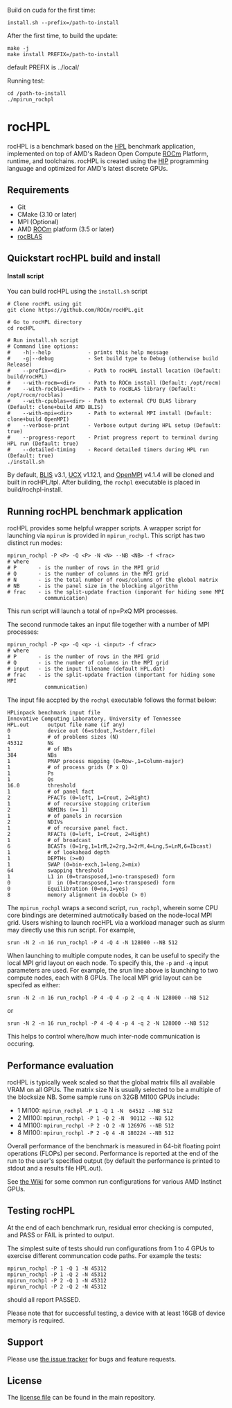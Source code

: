 Build on cuda for the first time:

```
install.sh --prefix=/path-to-install
```

After the first time, to build the update:
```
make -j
make install PREFIX=/path-to-install
```
default PREFIX is ../local/

Running test:
```
cd /path-to-install
./mpirun_rochpl
```


# rocHPL
rocHPL is a benchmark based on the [HPL][] benchmark application, implemented on top of AMD's Radeon Open Compute [ROCm][] Platform, runtime, and toolchains. rocHPL is created using the [HIP][] programming language and optimized for AMD's latest discrete GPUs.

## Requirements
* Git
* CMake (3.10 or later)
* MPI (Optional)
* AMD [ROCm] platform (3.5 or later)
* [rocBLAS][]

## Quickstart rocHPL build and install

#### Install script
You can build rocHPL using the `install.sh` script
```
# Clone rocHPL using git
git clone https://github.com/ROCm/rocHPL.git

# Go to rocHPL directory
cd rocHPL

# Run install.sh script
# Command line options:
#    -h|--help            - prints this help message
#    -g|--debug           - Set build type to Debug (otherwise build Release)
#    --prefix=<dir>       - Path to rocHPL install location (Default: build/rocHPL)
#    --with-rocm=<dir>    - Path to ROCm install (Default: /opt/rocm)
#    --with-rocblas=<dir> - Path to rocBLAS library (Default: /opt/rocm/rocblas)
#    --with-cpublas=<dir> - Path to external CPU BLAS library (Default: clone+build AMD BLIS)
#    --with-mpi=<dir>     - Path to external MPI install (Default: clone+build OpenMPI)
#    --verbose-print      - Verbose output during HPL setup (Default: true)
#    --progress-report    - Print progress report to terminal during HPL run (Default: true)
#    --detailed-timing    - Record detailed timers during HPL run (Default: true)
./install.sh
```
By default, [BLIS] v3.1, [UCX] v1.12.1, and [OpenMPI] v4.1.4 will be cloned and built in rocHPL/tpl. After building, the `rochpl` executable is placed in build/rochpl-install.

## Running rocHPL benchmark application
rocHPL provides some helpful wrapper scripts. A wrapper script for launching via `mpirun` is provided in `mpirun_rochpl`. This script has two distinct run modes:
```
mpirun_rochpl -P <P> -Q <P> -N <N> --NB <NB> -f <frac>
# where
# P       - is the number of rows in the MPI grid
# Q       - is the number of columns in the MPI grid
# N       - is the total number of rows/columns of the global matrix
# NB      - is the panel size in the blocking algorithm
# frac    - is the split-update fraction (imporant for hiding some MPI
            communication)
```
This run script will launch a total of np=PxQ MPI processes.

The second runmode takes an input file together with a number of MPI processes:
```
mpirun_rochpl -P <p> -Q <q> -i <input> -f <frac>
# where
# P       - is the number of rows in the MPI grid
# Q       - is the number of columns in the MPI grid
# input   - is the input filename (default HPL.dat)
# frac    - is the split-update fraction (important for hiding some MPI
            communication)
```

The input file accpted by the `rochpl` executable follows the format below:
```
HPLinpack benchmark input file
Innovative Computing Laboratory, University of Tennessee
HPL.out      output file name (if any)
0            device out (6=stdout,7=stderr,file)
1            # of problems sizes (N)
45312        Ns
1            # of NBs
384          NBs
1            PMAP process mapping (0=Row-,1=Column-major)
1            # of process grids (P x Q)
1            Ps
1            Qs
16.0         threshold
1            # of panel fact
2            PFACTs (0=left, 1=Crout, 2=Right)
1            # of recursive stopping criterium
2            NBMINs (>= 1)
1            # of panels in recursion
2            NDIVs
1            # of recursive panel fact.
2            RFACTs (0=left, 1=Crout, 2=Right)
1            # of broadcast
6            BCASTs (0=1rg,1=1rM,2=2rg,3=2rM,4=Lng,5=LnM,6=Ibcast)
1            # of lookahead depth
1            DEPTHs (>=0)
1            SWAP (0=bin-exch,1=long,2=mix)
64           swapping threshold
1            L1 in (0=transposed,1=no-transposed) form
0            U  in (0=transposed,1=no-transposed) form
0            Equilibration (0=no,1=yes)
8            memory alignment in double (> 0)
```

The `mpirun_rochpl` wraps a second script, `run_rochpl`, wherein some CPU core bindings are determined autmotically based on the node-local MPI grid. Users wishing to launch rocHPL via a workload manager such as slurm may directly use this run script. For example,
```
srun -N 2 -n 16 run_rochpl -P 4 -Q 4 -N 128000 --NB 512
```
When launching to multiple compute nodes, it can be useful to specify the local MPI grid layout on each node. To specify this, the `-p` and `-q` input parameters are used. For example, the srun line above is launching to two compute nodes, each with 8 GPUs. The local MPI grid layout can be specifed as either:
```
srun -N 2 -n 16 run_rochpl -P 4 -Q 4 -p 2 -q 4 -N 128000 --NB 512
```
or
```
srun -N 2 -n 16 run_rochpl -P 4 -Q 4 -p 4 -q 2 -N 128000 --NB 512
```
This helps to control where/how much inter-node communication is occuring.

## Performance evaluation
rocHPL is typically weak scaled so that the global matrix fills all available VRAM on all GPUs. The matrix size N is usually selected to be a multiple of the blocksize NB. Some sample runs on 32GB MI100 GPUs include:
* 1 MI100: `mpirun_rochpl -P 1 -Q 1 -N  64512 --NB 512`
* 2 MI100: `mpirun_rochpl -P 1 -Q 2 -N  90112 --NB 512`
* 4 MI100: `mpirun_rochpl -P 2 -Q 2 -N 126976 --NB 512`
* 8 MI100: `mpirun_rochpl -P 2 -Q 4 -N 180224 --NB 512`

Overall performance of the benchmark is measured in 64-bit floating point operations (FLOPs) per second. Performance is reported at the end of the run to the user's specified output (by default the performance is printed to stdout and a results file HPL.out).

See [the Wiki](../../wiki/Common-rocHPL-run-configurations) for some common run configurations for various AMD Instinct GPUs.

## Testing rocHPL
At the end of each benchmark run, residual error checking is computed, and PASS or FAIL is printed to output.

The simplest suite of tests should run configurations from 1 to 4 GPUs to exercise different communcation code paths. For example the tests:
```
mpirun_rochpl -P 1 -Q 1 -N 45312
mpirun_rochpl -P 1 -Q 2 -N 45312
mpirun_rochpl -P 2 -Q 1 -N 45312
mpirun_rochpl -P 2 -Q 2 -N 45312
```
should all report PASSED.

Please note that for successful testing, a device with at least 16GB of device memory is required.

## Support
Please use [the issue tracker][] for bugs and feature requests.

## License
The [license file][] can be found in the main repository.

[HPL]: http://icl.utk.edu/hpl/
[ROCm]: https://github.com/ROCm/ROCm
[HIP]: https://github.com/ROCm/HIP
[rocBLAS]: https://github.com/ROCm/rocBLAS
[BLIS]: https://github.com/amd/blis
[OpenMPI]: https://github.com/open-mpi/ompi
[UCX]: https://github.com/openucx/ucx
[the issue tracker]: https://github.com/ROCm/rocHPL/issues
[license file]: https://github.com/ROCm/rocHPL

